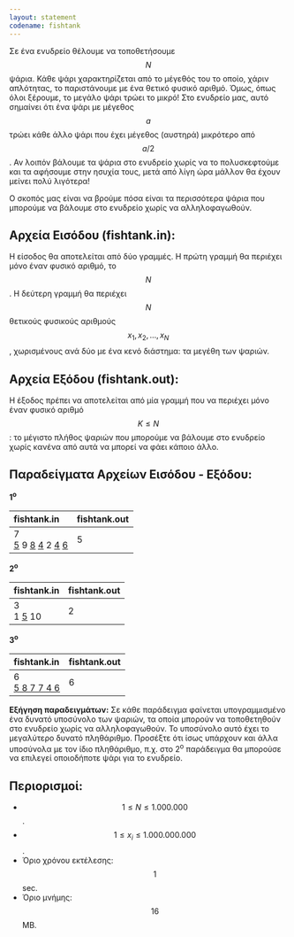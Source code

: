 ```yaml
---
layout: statement
codename: fishtank
---
```


Σε ένα ενυδρείο θέλουμε να τοποθετήσουμε $$N$$ ψάρια. Κάθε ψάρι χαρακτηρίζεται από το μέγεθός του το οποίο, χάριν απλότητας, το παριστάνουμε με ένα θετικό φυσικό αριθμό. Όμως, όπως όλοι ξέρουμε, το μεγάλο ψάρι τρώει το μικρό! Στο ενυδρείο μας, αυτό σημαίνει ότι ένα ψάρι με μέγεθος $$a$$ τρώει κάθε άλλο ψάρι που έχει μέγεθος (αυστηρά) μικρότερο από $$a / 2$$. Αν λοιπόν βάλουμε τα ψάρια στο ενυδρείο χωρίς να το πολυσκεφτούμε και τα αφήσουμε στην ησυχία τους, μετά από λίγη ώρα μάλλον θα έχουν μείνει πολύ λιγότερα!

Ο σκοπός μας είναι να βρούμε πόσα είναι τα περισσότερα ψάρια που μπορούμε να βάλουμε στο ενυδρείο χωρίς να αλληλοφαγωθούν.

## Αρχεία Εισόδου (fishtank.in):

Η είσοδος θα αποτελείται από δύο γραμμές. Η πρώτη γραμμή θα περιέχει μόνο έναν φυσικό αριθμό, το $$N$$. Η δεύτερη γραμμή θα περιέχει $$N$$ θετικούς φυσικούς αριθμούς $$x_1, x_2, \ldots, x_N$$, χωρισμένους ανά δύο με ένα κενό διάστημα: τα μεγέθη των ψαριών.

## Αρχεία Εξόδου (fishtank.out):

Η έξοδος πρέπει να αποτελείται από μία γραμμή που να περιέχει μόνο έναν φυσικό αριθμό $$K \leq N$$: το μέγιστο πλήθος ψαριών που μπορούμε να βάλουμε στο ενυδρείο χωρίς κανένα από αυτά να μπορεί να φάει κάποιο άλλο.

## Παραδείγματα Αρχείων Εισόδου - Εξόδου:

**1<sup>o</sup>**

| **fishtank.in**      | **fishtank.out** |
| :--- | :--- |
| 7<br><u>5</u> 9 <u>8</u> <u>4</u> 2 <u>4</u> <u>6</u> | 5 |


**2<sup>o</sup>**

| **fishtank.in**      | **fishtank.out** |
| :--- | :--- |
| 3<br>1 <u>5</u> 10 | 2 |

**3<sup>o</sup>**

| **fishtank.in**      | **fishtank.out** |
| :--- | :--- |
| 6<br><u>5<u/> <u>8</u> <u>7</u> <u>7</u> <u>4</u> <u>6</u> | 6 |

**Εξήγηση παραδειγμάτων:** Σε κάθε παράδειγμα φαίνεται υπογραμμισμένο ένα δυνατό υποσύνολο των ψαριών, τα οποία μπορούν να τοποθετηθούν στο ενυδρείο χωρίς να αλληλοφαγωθούν. Το υποσύνολο αυτό έχει το μεγαλύτερο δυνατό πληθάριθμο. Προσέξτε ότι ίσως υπάρχουν και άλλα υποσύνολα με τον ίδιο πληθάριθμο, π.χ. στο 2<sup>ο</sup> παράδειγμα θα μπορούσε να επιλεγεί οποιοδήποτε ψάρι για το ενυδρείο.

## Περιορισμοί:

 - $$1 \leq N \leq 1.000.000$$.
 - $$1 \leq x_i \leq 1.000.000.000$$.
 - Όριο χρόνου εκτέλεσης: $$1$$ sec.
 - Όριο μνήμης: $$16$$ MB.
